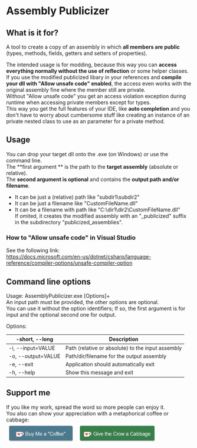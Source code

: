 # Assembly Publicizer

## What is it for?
  
A tool to create a copy of an assembly in which **all members are public** (types, methods, fields, getters and setters of properties).  
  
The intended usage is for modding, because this way you can **access everything normally without the use of reflection** or some helper classes.  
If you use the modified publicized libary in your references and **compile your dll with "Allow unsafe code" enabled**, 
the access even works with the original assembly fine where the member still are private.  
Without "Allow unsafe code" you get an access violation exception during runtime when accessing private members except for types.  
This way you get the full features of your IDE, like **auto completion** and you don't have to worry about cumbersome stuff like 
creating an instance of an private nested class to use as an parameter for a private method.  
  
## Usage
You can drop your target dll onto the .exe (on Windows) or use the command line.  
The **first argument ** is the path to the **target assembly** (absolute or relative).  
The **second argument is optional** and contains the **output path and/or filename**.  
* It can be just a (relative) path like "subdir1\subdir2"  
* It can be just a filename like "CustomFileName.dll"  
* It can be a filename with path like "C:\dir1\dir2\CustomFileName.dll"  
  If omited, it creates the modified assembly with an "\_publicized" suffix in the subdirectory "publicized_assemblies".  
  
### How to "Allow unsafe code" in Visual Studio
See the following link:  
https://docs.microsoft.com/en-us/dotnet/csharp/language-reference/compiler-options/unsafe-compiler-option  
  
## Command line options
Usage: AssemblyPublicizer.exe [Options]+  
An input path must be provided, the other options are optional.  
You can use it without the option identifiers; If so, the first argument is for input and the optional second one for output.  

Options:

|  -short, --long            | Description                                       |
| -------------------------- | ------------------------------------------------- |
|  -i, --input=VALUE         | Path (relative or absolute) to the input assembly |
|  -o, --output=VALUE        | Path/dir/filename for the output assembly         |
|  -e, --exit                | Application should automatically exit             |
|  -h, --help                | Show this message and exit                        |

## Support me
If you like my work, spread the word so more people can enjoy it.  
You also can show your appreciation with a metaphorical coffee or cabbage:  
<a href='https://ko-fi.com/Q5Q0BT8U' target='_blank'><img height='55' style='border:0px;height:55px;' 
src='https://github.com/CabbageCrow/Miscellaneous/blob/master/img/Kofi_btn/kofi_btn_coffee.png?v=0' border='0' alt='Buy Me a metaphorical Coffee at ko-fi.com' /></a> 
<a href='https://ko-fi.com/Q5Q0BT8U' target='_blank'><img height='55' style='border:0px;height:55px;' 
src='https://github.com/CabbageCrow/Miscellaneous/blob/master/img/Kofi_btn/kofi_btn_cabbage.png?v=0' border='0' alt='Give the Crow a Cabbage at ko-fi.com' /></a>
